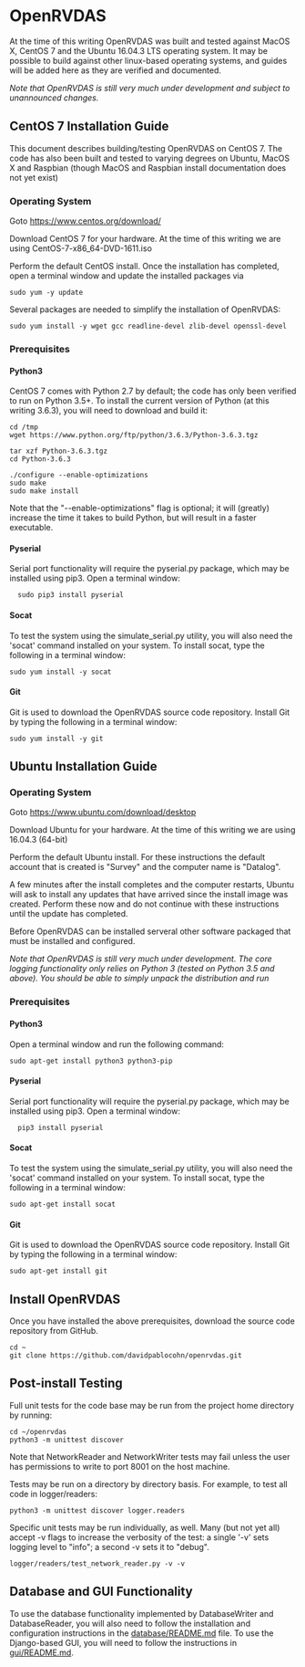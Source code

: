 # OpenRVDAS
At the time of this writing OpenRVDAS was built and tested against MacOS X, CentOS 7 and the Ubuntu 16.04.3 LTS operating system. It may be possible to build against other linux-based operating systems, and guides will be added here as they are verified and documented.

*Note that OpenRVDAS is still very much under development and subject to unannounced changes.*

## CentOS 7 Installation Guide
This document describes building/testing OpenRVDAS on CentOS 7. The code has also been built and tested to varying degrees on Ubuntu, MacOS X and Raspbian (though MacOS and Raspbian install documentation does not yet exist)

### Operating System
Goto <https://www.centos.org/download/>

Download CentOS 7 for your hardware.  At the time of this writing we
are using CentOS-7-x86_64-DVD-1611.iso

Perform the default CentOS install. Once the installation has completed, open a terminal window and update the installed packages via
```
sudo yum -y update
```

Several packages are needed to simplify the installation of OpenRVDAS:
```
sudo yum install -y wget gcc readline-devel zlib-devel openssl-devel
```

### Prerequisites
#### Python3
CentOS 7 comes with Python 2.7 by default; the code has only been verified to run on Python 3.5+. To install the current version of Python (at this writing 3.6.3), you will need to download and build it:

```
cd /tmp
wget https://www.python.org/ftp/python/3.6.3/Python-3.6.3.tgz

tar xzf Python-3.6.3.tgz
cd Python-3.6.3

./configure --enable-optimizations
sudo make
sudo make install
```
Note that the "--enable-optimizations" flag is optional; it will (greatly) increase the time it takes to build Python, but will result in a faster executable.


#### Pyserial
Serial port functionality will require the pyserial.py package, which
may be installed using pip3.  Open a terminal window:

```
  sudo pip3 install pyserial
```

#### Socat
To test the system using the simulate_serial.py utility, you will also need the 'socat' command installed on your system.  To install socat, type the following in a terminal window:
```
sudo yum install -y socat
```

#### Git
Git is used to download the OpenRVDAS source code repository.  Install Git by typing the following in a terminal window:
```
sudo yum install -y git
```
## Ubuntu Installation Guide
### Operating System
Goto <https://www.ubuntu.com/download/desktop>

Download Ubuntu for your hardware.  At the time of this writing we are using 16.04.3 (64-bit)

Perform the default Ubuntu install.  For these instructions the default account that is created is "Survey" and the computer name is "Datalog".

A few minutes after the install completes and the computer restarts, Ubuntu will ask to install any updates that have arrived since the install image was created.  Perform these now and do not continue with these instructions until the update has completed.

Before OpenRVDAS can be installed serveral other software packaged that must be installed and configured.

*Note that OpenRVDAS is still very much under development. The core logging functionality only relies on Python 3 (tested on Python 3.5 and above). You should be able to simply unpack the distribution and run*

### Prerequisites
#### Python3
Open a terminal window and run the following command:
```
sudo apt-get install python3 python3-pip
```

#### Pyserial
Serial port functionality will require the pyserial.py package, which may be installed using pip3.  Open a terminal window:

```
  pip3 install pyserial
```

#### Socat
To test the system using the simulate_serial.py utility, you will also need the 'socat' command installed on your system.  To install socat, type the following in a terminal window:
```
sudo apt-get install socat
```

#### Git
Git is used to download the OpenRVDAS source code repository.  Install Git by typing the following in a terminal window:
```
sudo apt-get install git
```

## Install OpenRVDAS
Once you have installed the above prerequisites, download the source code repository from GitHub.

```
cd ~
git clone https://github.com/davidpablocohn/openrvdas.git
```

## Post-install Testing
Full unit tests for the code base may be run from the project home directory by running:
```
cd ~/openrvdas
python3 -m unittest discover
```

Note that NetworkReader and NetworkWriter tests may fail unless the user has permissions to write to port 8001 on the host machine.

Tests may be run on a directory by directory basis.  For example, to test all code in logger/readers:
```
python3 -m unittest discover logger.readers
```

Specific unit tests may be run individually, as well.  Many (but not yet all) accept -v flags to increase the verbosity of the test: a single '-v' sets logging level to "info"; a second -v sets
it to "debug".
```
logger/readers/test_network_reader.py -v -v
```
## Database and GUI Functionality
To use the database functionality implemented by DatabaseWriter and DatabaseReader, you will also need to follow the installation and configuration instructions in the [database/README.md](database/README.md) file. To use the Django-based GUI, you will need to follow the instructions in [gui/README.md](gui/README.md).
